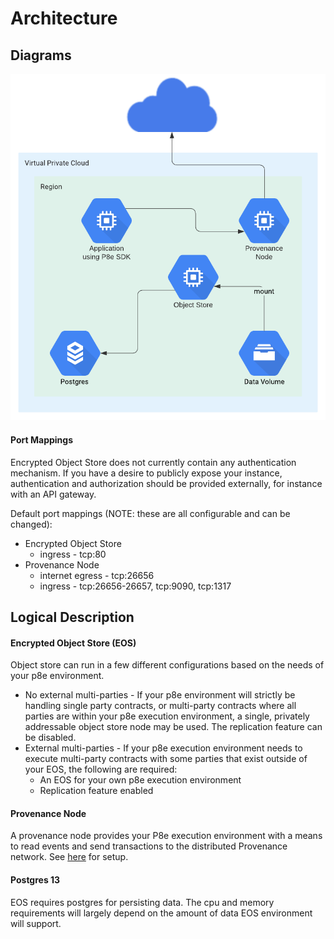 # Architecture

## Diagrams

![P8e Execution Environment](../../.gitbook/assets/single-node-object-store-2-.png)

#### Port Mappings

Encrypted Object Store does not currently contain any authentication mechanism. If you have a desire to publicly expose your instance, authentication and authorization should be provided externally, for instance with an API gateway.

Default port mappings \(NOTE: these are all configurable and can be changed\):

* Encrypted Object Store
  * ingress - tcp:80
* Provenance Node
  * internet egress - tcp:26656
  * ingress - tcp:26656-26657, tcp:9090, tcp:1317

## Logical Description

#### Encrypted Object Store \(EOS\)

Object store can run in a few different configurations based on the needs of your p8e environment.

* No external multi-parties - If your p8e environment will strictly be handling single party contracts, or multi-party contracts where all parties are within your p8e execution environment, a single, privately addressable object store node may be used. The replication feature can be disabled.
* External multi-parties - If your p8e execution environment needs to execute multi-party contracts with some parties that exist outside of your EOS, the following are required:
  * An  EOS for your own p8e execution environment
  * Replication feature enabled

#### Provenance Node

A provenance node provides your P8e execution environment with a means to read events and send transactions to the distributed Provenance network. See [here](../../blockchain/running-a-node/running-a-node-1/) for setup.

#### Postgres 13

EOS requires postgres for persisting data. The cpu and memory requirements will largely depend on the amount of data EOS environment will support.

